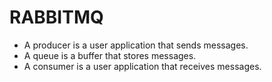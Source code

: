 # RABBITMQ
- A producer is a user application that sends messages.
- A queue is a buffer that stores messages.
- A consumer is a user application that receives messages.
